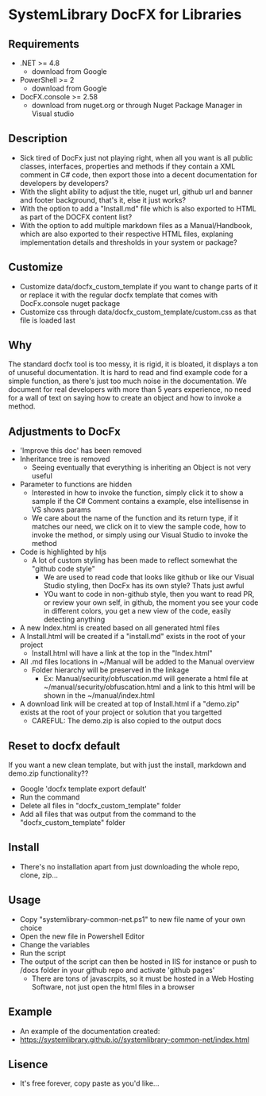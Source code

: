 # SystemLibrary DocFX for Libraries

## Requirements
- .NET >= 4.8
	* download from Google
- PowerShell >= 2
	* download from Google
- DocFX.console >= 2.58
	* download from nuget.org or through Nuget Package Manager in Visual studio

## Description
- Sick tired of DocFx just not playing right, when all you want is all public classes, interfaces, properties and methods if they contain a XML comment in C# code, then export those into a decent documentation for developers by developers?
- With the slight ability to adjust the title, nuget url, github url and banner and footer background, that's it, else it just works?
- With the option to add a "Install.md" file which is also exported to HTML as part of the DOCFX content list?
- With the option to add multiple markdown files as a Manual/Handbook, which are also exported to their respective HTML files, explaning implementation details and thresholds in your system or package?

## Customize
- Customize data/docfx_custom_template if you want to change parts of it or replace it with the regular docfx template that comes with DocFx.console nuget package
- Customize css through data/docfx_custom_template/custom.css as that file is loaded last

## Why
The standard docfx tool is too messy, it is rigid, it is bloated, it displays a ton of unuseful documentation.
It is hard to read and find example code for a simple function, as there's just too much noise in the documentation.
We document for real developers with more than 5 years experience, no need for a wall of text on saying how to create an object and how to invoke a method.

## Adjustments to DocFx
- 'Improve this doc' has been removed
- Inheritance tree is removed
	- Seeing eventually that everything is inheriting an Object is not very useful
- Parameter to functions are hidden
	- Interested in how to invoke the function, simply click it to show a sample if the C# Comment contains a example, else intellisense in VS shows params
	- We care about the name of the function and its return type, if it matches our need, we click on it to view the sample code, how to invoke the method, or simply using our Visual Studio to invoke the method
- Code is highlighted by hljs 
  	- A lot of custom styling has been made to reflect somewhat the "github code style"
    	- We are used to read code that looks like github or like our Visual Studio styling, then DocFx has its own style? Thats just awful
		- YOu want to code in non-github style, then you want to read PR, or review your own self, in github, the moment you see your code in different colors, you get a new view of the code, easily detecting anything
- A new Index.html is created based on all generated html files
- A Install.html will be created if a "install.md" exists in the root of your project
	- Install.html will have a link at the top in the "Index.html"
- All .md files locations in ~/Manual will be added to the Manual overview
	- Folder hierarchy will be preserved in the linkage
		- Ex: Manual/security/obfuscation.md will generate a html file at ~/manual/security/obfuscation.html and a link to this html will be shown in the ~/manual/index.html
- A download link will be created at top of Install.html if a "demo.zip" exists at the root of your project or solution that you targetted
	- CAREFUL: The demo.zip is also copied to the output docs

## Reset to docfx default
If you want a new clean template, but with just the install, markdown and demo.zip functionality??
- Google 'docfx template export default'
- Run the command
- Delete all files in "docfx_custom_template" folder
- Add all files that was output from the command to the "docfx_custom_template" folder

## Install
- There's no installation apart from just downloading the whole repo, clone, zip...

## Usage
- Copy "systemlibrary-common-net.ps1" to new file name of your own choice
- Open the new file in Powershell Editor
- Change the variables
- Run the script
- The output of the script can then be hosted in IIS for instance or push to /docs folder in your github repo and activate 'github pages'
  - There are tons of javascrpits, so it must be hosted in a Web Hosting Software, not just open the html files in a browser


## Example
- An example of the documentation created:
- https://systemlibrary.github.io//systemlibrary-common-net/index.html

## Lisence
- It's free forever, copy paste as you'd like...